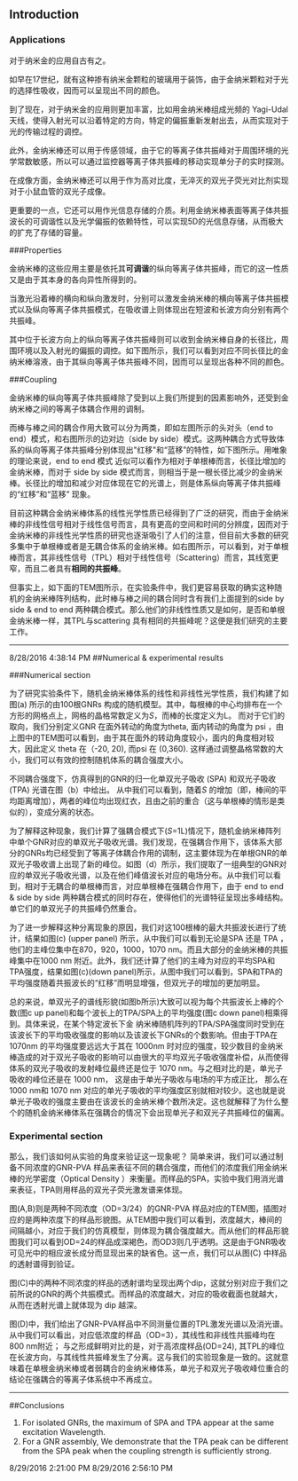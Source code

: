 ## Introduction

### Applications

对于纳米金的应用自古有之。

如早在17世纪，就有这种掺有纳米金颗粒的玻璃用于装饰，由于金纳米颗粒对于光的选择性吸收，因而可以呈现出不同的颜色。

到了现在，对于纳米金的应用则更加丰富，比如用金纳米棒组成光频的 Yagi-Udal 天线，使得入射光可以沿着特定的方向，特定的偏振重新发射出去，从而实现对于光的传输过程的调控。

此外，金纳米棒还可以用于传感领域，由于它的等离子体共振峰对于周围环境的光学常数敏感，所以可以通过监控器等离子体共振峰的移动实现单分子的实时探测。

在成像方面，金纳米棒还可以用于作为高对比度，无淬灭的双光子荧光对比剂实现对于小鼠血管的双光子成像。

更重要的一点，它还可以用作光信息存储的介质。利用金纳米棒表面等离子体共振波长的可调谐性以及光学偏振的依赖特性，可以实现5D的光信息存储，从而极大的扩充了存储的容量。

###Properties

金纳米棒的这些应用主要是依托其**可调谐**的纵向等离子体共振峰，而它的这一性质又是由于其本身的各向异性所得到的。

当激光沿着棒的横向和纵向激发时，分别可以激发金纳米棒的横向等离子体共振模式以及纵向等离子体共振模式，在吸收谱上则体现出在短波和长波方向分别有两个共振峰。

其中位于长波方向上的纵向等离子体共振峰则可以收到金纳米棒自身的长径比，周围环境以及入射光的偏振的调控。如下图所示，我们可以看到对应不同长径比的金纳米棒溶液，由于其纵向等离子体共振峰不同，因而可以呈现出各种不同的颜色。

###Coupling

金纳米棒的纵向等离子体共振峰除了受到以上我们所提到的因素影响外，还受到金纳米棒之间的等离子体耦合作用的调制。

而棒与棒之间的耦合作用大致可以分为两类，即如左图所示的头对头（end to end）模式，和右图所示的边对边（side by side）模式。这两种耦合方式导致体系的纵向等离子体共振峰分别体现出"红移"和“蓝移”的特性，如下图所示。用唯象的理论来说，end to end  模式 近似可以看作为相对于单根棒而言，长径比增加的金纳米棒，而对于 side by side 模式而言，则相当于是一根长径比减少的金纳米棒。长径比的增加和减少对应体现在它的光谱上，则是体系纵向等离子体共振峰的“红移”和“蓝移” 现象。

目前这种耦合金纳米棒体系的线性光学性质已经得到了广泛的研究，而由于金纳米棒的非线性信号相对于线性信号而言，具有更高的空间和时间的分辨度，因而对于金纳米棒的非线性光学性质的研究也逐渐吸引了人们的注意，但目前大多数的研究多集中于单根棒或者是无耦合体系的金纳米棒。如右图所示，可以看到，对于单根棒而言，其非线性信号（TPL）相对于线性信号（Scattering）而言，其线宽更窄，而且二者具有**相同的共振峰**。

但事实上，如下面的TEM图所示，在实验条件中，我们更容易获取的确实这种随机的金纳米棒阵列结构，此时棒与棒之间的耦合同时含有我们上面提到的side by side & end to end 两种耦合模式。那么他们的非线性性质又是如何，是否和单根金纳米棒一样，其TPL与scattering 具有相同的共振峰呢？这便是我们研究的主要工作。
***
8/28/2016 4:38:14 PM 
##Numerical & experimental results

###Numerical section

为了研究实验条件下，随机金纳米棒体系的线性和非线性光学性质，我们构建了如图(a) 所示的由100根GNRs 构成的随机模型。其中，每根棒的中心均排布在一个方形的网格点上，网格的晶格常数定义为*S*，而棒的长度定义为L。 而对于它们的取向，我们分别定义GNR 在面外转动的角度为theta, 面内转动的角度为 psi ，由上图中的TEM图可以看到，由于其在面外的转动角度较小，面内的角度相对较大，因此定义 theta 在（-20, 20), 而psi 在 (0,360). 这样通过调整晶格常数的大小，我们可以有效的控制随机体系的耦合强度大小。 

不同耦合强度下，仿真得到的GNR的归一化单双光子吸收 (SPA) 和双光子吸收 (TPA) 光谱在图（b）中给出。 从中我们可以看到，随着*S* 的增加（即，棒间的平均距离增加），两者的峰位均出现红衣，且由之前的重合（这与单根棒的情形是类似的），变成分离的状态。

为了解释这种现象，我们计算了强耦合模式下(*S*=1L)情况下，随机金纳米棒阵列中单个GNR对应的单双光子吸收光谱。我们发现，在强耦合作用下，该体系大部分的GNRs均已经受到了等离子体耦合作用的调制，这主要体现为在单根GNR的单双光子吸收谱上出现了新的峰位。如图（d）所示，我们提取了一组典型的GNR对应的单双光子吸收光谱，以及在他们峰值波长对应的电场分布。从中我们可以看到，相对于无耦合的单根棒而言，对应单根棒在强耦合作用下，由于 end to end & side by side 两种耦合模式的同时存在，使得他们的光谱特征呈现出多峰结构。单它们的单双光子的共振峰仍然重合。

为了进一步解释这种分离现象的原因，我们对这100根棒的最大共振波长进行了统计，结果如图(c) (upper panel) 所示，从中我们可以看到无论是SPA 还是 TPA ，他们的主峰位集中在870，920，1000，1070 nm。而且大部分的金纳米棒的共振峰集中在1000 nm 附近。此外，我们还计算了他们的主峰为对应的平均SPA和TPA强度，结果如图(c)(down panel)所示，从图中我们可以看到，SPA和TPA的平均强度随着共振波长的“红移”而明显增强，但双光子的增加的更加明显。

总的来说，单双光子的谱线形貌(如图b所示)大致可以视为每个共振波长上棒的个数(图c up panel)和每个波长上的TPA/SPA上的平均强度(图c down panel)相乘得到。具体来说，在某个特定波长下金
纳米棒随机阵列的TPA/SPA强度同时受到在该波长下的平均吸收强度的影响以及该波长下GNRs的个数影响。但由于TPA在1070nm 的平均强度要远远大于其在 1000nm 时对应的强度，较少数目的金纳米棒造成的对于双光子吸收的影响可以由很大的平均双光子吸收强度补偿，从而使得体系的双光子吸收的发射峰位最终还是位于 1070 nm。与之相对比的是，单光子吸收的峰位还是在 1000 nm， 这是由于单光子吸收与电场的平方成正比， 那么在 1000 nm和 1070 nm 对应的单光子吸收的平均强度区别就相对较少。这也就是说单光子吸收的强度主要由在该波长的金纳米棒个数所决定。这也就解释了为什么整个的随机金纳米棒体系在强耦合的情况下会出现单光子和双光子共振峰位的偏离。

### Experimental section
那么，我们该如何从实验的角度来验证这一现象呢？ 简单来讲，我们可以通过制备不同浓度的GNR-PVA 样品来表征不同的耦合强度，而他们的浓度我们用金纳米棒的光学密度（Optical Density ）来衡量。而样品的SPA，实验中我们用消光谱来表征，TPA则用样品的双光子荧光激发谱来体现。

图(A,B)则是两种不同浓度（OD=3/24）的GNR-PVA 样品对应的TEM图，插图对应的是两种浓度下的样品形貌图。从TEM图中我们可以看到，浓度越大，棒间的间隔越小，对应于我们的仿真模型，则体现为耦合强度越大。而从他们的样品形貌图我们可以看到OD=24的样品成深褐色，而OD3则几乎透明。这是由于GNR吸收可见光中的相应波长成分而显现出来的缺省色。这一点，我们可以从图(C) 中样品的透射谱得到验证。 

图(C)中的两种不同浓度的样品的透射谱均呈现出两个dip，这就分别对应于我们之前所说的GNR的两个共振模式。而样品的浓度越大，对应的吸收截面也就越大，从而在透射光谱上就体现为 dip 越深。

图(D)中，我们给出了GNR-PVA样品中不同测量位置的TPL激发光谱以及消光谱。从中我们可以看出，对应低浓度的样品（OD=3），其线性和非线性共振峰均在800 nm附近； 与之形成鲜明对比的是，对于高浓度样品(OD=24), 其TPL的峰位在长波方向，与其线性共振峰发生了分离。这与我们的实验现象是一致的。这就意味着在单根金纳米棒或者弱耦合的金纳米棒体系，单光子和双光子吸收峰位重合的结论在强耦合的等离子体系统中不再成立。
***
##Conclusions
1. For isolated GNRs, the maximum of SPA and TPA appear at the same excitation Wavelength.
2. For a GNR assembly, We demonstrate that the TPA peak can be different from the SPA peak when the coupling strength is sufficiently strong.

8/29/2016 2:21:00 PM 
8/29/2016 2:56:10 PM 





